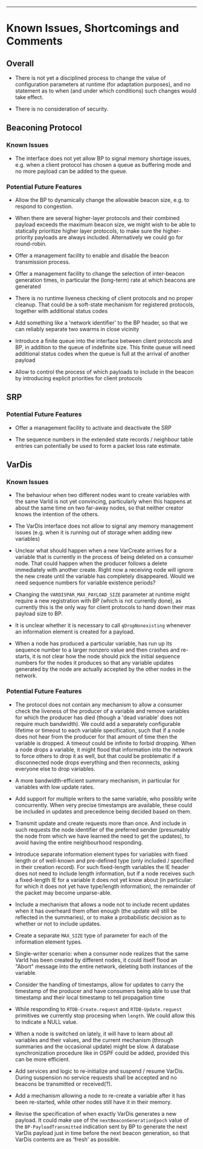 ---

# Known Issues, Shortcomings and Comments

## Overall

- There is not yet a disciplined process to change the value of
  configuration parameters at runtime (for adaptation purposes), and
  no statement as to when (and under which conditions) such changes
  would take effect.

- There is no consideration of security.

## Beaconing Protocol

### Known Issues

- The interface does not yet allow BP to signal memory shortage
  issues, e.g. when a client protocol has chosen a queue as buffering
  mode and no more payload can be added to the queue.


### Potential Future Features

- Allow the BP to dynamically change the allowable beacon size,
  e.g. to respond to congestion.

- When there are several higher-layer protocols and their combined
  payload exceeds the maximum beacon size, we might wish to be able to
  statically prioritize higher layer protocols, to make sure the
  higher-priority payloads are always included. Alternatively we could
  go for round-robin.
  
- Offer a management facility to enable and disable the beacon
  transmission process.

- Offer a management facility to change the selection of inter-beacon
  generation times, in particular the (long-term) rate at which
  beacons are generated

- There is no runtime liveness checking of client protocols and no
  proper cleanup. That could be a soft-state mechanism for registered
  protocols, together with additional status codes

- Add something like a 'network identifier' to the BP header, so that
  we can reliably separate two swarms in close vicinity

- Introduce a finite queue into the interface between client protocols
  and BP, in addition to the queue of indefinite size. This finite
  queue will need additional status codes when the queue is full at
  the arrival of another payload
  
- Allow to control the process of which payloads to include in the
  beacon by introducing explicit priorities for client protocols


## SRP

### Potential Future Features

- Offer a management facility to activate and deactivate the SRP

- The sequence numbers in the extended state records / neighbour table
  entries can potentially be used to form a packet loss rate estimate.


## VarDis


### Known Issues

- The behaviour when two different nodes want to create variables with
  the same VarId is not yet convincing, particularly when this happens
  at about the same time on two far-away nodes, so that neither
  creator knows the intention of the others.

- The VarDis interface does not allow to signal any memory management
  issues (e.g. when it is running out of storage when adding new variables)

- Unclear what should happen when a new VarCreate arrives for a variable
  that is currently in the process of being deleted on a consumer
  node. That could happen when the producer follows a delete
  immediately with another create. Right now a receiving node will
  ignore the new create until the variable has completely
  disappeared. Would we need sequence numbers for variable existence
  periods?

- Changing the `VARDISPAR_MAX_PAYLOAD_SIZE` parameter at runtime might
  require a new registration with BP (which is not currently done), as
  currently this is the only way for client protocols to hand down
  their max payload size to BP.

- It is unclear whether it is necessary to call `qDropNonexisting`
  whenever an information element is created for a payload. 

- When a node has produced a particular variable, has run up its
  sequence number to a larger nonzero value and then crashes and
  re-starts, it is not clear how the node should pick the initial
  sequence numbers for the nodes it produces so that any variable
  updates generated by the node are actually accepted by the other
  nodes in the network.


### Potential Future Features

- The protocol does not contain any mechanism to allow a consumer
  check the liveness of the producer of a variable and remove
  variables for which the producer has died (though a 'dead variable'
  does not require much bandwidth). We could add a separately
  configurable lifetime or timeout to each variable specification,
  such that if a node does not hear from the producer for that amount
  of time then the variable is dropped. A timeout could be infinite to
  forbid dropping. When a node drops a variable, it might flood that
  information into the network to force others to drop it as well, but
  that could be problematic if a disconnected node drops everything
  and then reconnects, asking everyone else to drop variables.

- A more bandwidth-efficient summary mechanism, in particular for
  variables with low update rates.

- Add support for multiple writers to the same variable, who possibly
  write concurrently. When very precise timestamps are available,
  these could be included in updates and precedence being decided
  based on them.

- Transmit update and create requests more than once. And include in
  such requests the node identifier of the preferred sender
  (presumably the node from which we have learned the need to get the
  updates), to avoid having the entire neighbourhood responding.

- Introduce separate information element types for variables with
  fixed length or of well-known and pre-defined type (only included /
  specified in their creation record). For such fixed-length variables
  the IE header does not need to include length information, but if a
  node receives such a fixed-length IE for a variable it does not yet
  know about (in particular: for which it does not yet have
  type/length information), the remainder of the packet may become
  unparse-able.

- Include a mechanism that allows a node not to include recent updates
  when it has overheard them often enough (the update will still be
  reflected in the summaries), or to make a probabilistic decision as
  to whether or not to include updates.

- Create a separate `MAX_SIZE` type of parameter for each of the
  information element types.

- Single-writer scenario: when a consumer node realizes that the same
  VarId has been created by different nodes, it could itself flood an
  "Abort" message into the entire network, deleting both instances of
  the variable.

- Consider the handling of timestamps, allow for updates to carry the
  timestamp of the producer and have consumers being able to use that
  timestamp and their local timestamp to tell propagation time

- While responding to `RTDB-Create.request` and `RTDB-Update.request`
  primitives we currently stop procesing when `length`. We could allow
  this to indicate a NULL value.

- When a node is switched on lately, it will have to learn about all
  variables and their values, and the current mechanism (through
  summaries and the occasional update) might be slow. A database
  synchronization procedure like in OSPF could be added, provided this
  can be more efficient.

- Add services and logic to re-initialize and suspend / resume
  VarDis. During suspension no service requests shall be accepted and
  no beacons be transmitted or received(?).

- Add a mechanism allowing a node to re-create a variable after it has
  been re-started, while other nodes still have it in their memory.

- Revise the specification of when exactly VarDis generates a new
  payload. It could make use of the `nextBeaconGenerationEpoch` value
  of the `BP-PayloadTransmitted` indication sent by BP to generate the
  next VarDis payload just in time before the next beacon generation,
  so that VarDis contents are as 'fresh' as possible.
